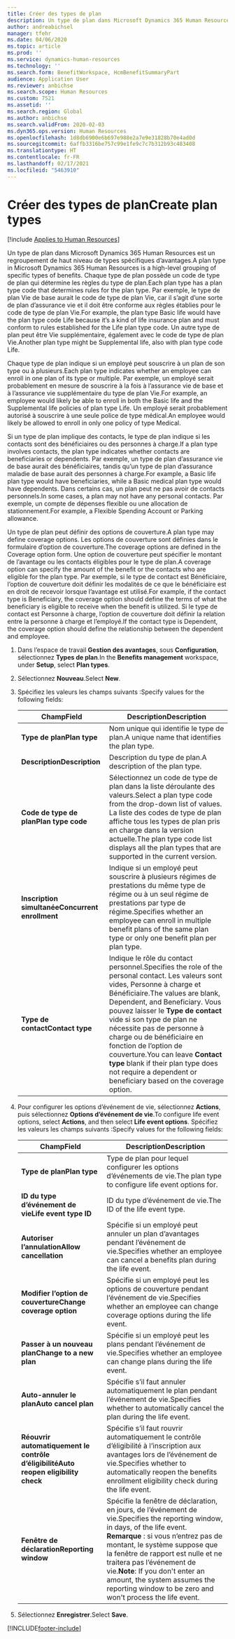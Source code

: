 ```yaml
---
title: Créer des types de plan
description: Un type de plan dans Microsoft Dynamics 365 Human Resources est un regroupement de haut niveau de types spécifiques d’avantages. Chaque type de plan possède un code de type de plan qui détermine les règles du type de plan.
author: andreabichsel
manager: tfehr
ms.date: 04/06/2020
ms.topic: article
ms.prod: ''
ms.service: dynamics-human-resources
ms.technology: ''
ms.search.form: BenefitWorkspace, HcmBenefitSummaryPart
audience: Application User
ms.reviewer: anbichse
ms.search.scope: Human Resources
ms.custom: 7521
ms.assetid: ''
ms.search.region: Global
ms.author: anbichse
ms.search.validFrom: 2020-02-03
ms.dyn365.ops.version: Human Resources
ms.openlocfilehash: 1d8db6900e6b697e988e2a7e9e31828b70e4ad0d
ms.sourcegitcommit: 6affb3316be757c99e1fe9c7c7b312b93c483408
ms.translationtype: HT
ms.contentlocale: fr-FR
ms.lasthandoff: 02/17/2021
ms.locfileid: "5463910"
---
```

# <a name="create-plan-types"></a><span data-ttu-id="11b61-104">Créer des types de plan</span><span class="sxs-lookup"><span data-stu-id="11b61-104">Create plan types</span></span>

[!include [Applies to Human Resources](../includes/applies-to-hr.md)]

<span data-ttu-id="11b61-105">Un type de plan dans Microsoft Dynamics 365 Human Resources est un regroupement de haut niveau de types spécifiques d’avantages.</span><span class="sxs-lookup"><span data-stu-id="11b61-105">A plan type in Microsoft Dynamics 365 Human Resources is a high-level grouping of specific types of benefits.</span></span> <span data-ttu-id="11b61-106">Chaque type de plan possède un code de type de plan qui détermine les règles du type de plan.</span><span class="sxs-lookup"><span data-stu-id="11b61-106">Each plan type has a plan type code that determines rules for the plan type.</span></span> <span data-ttu-id="11b61-107">Par exemple, le type de plan Vie de base aurait le code de type de plan Vie, car il s’agit d’une sorte de plan d’assurance vie et il doit être conforme aux règles établies pour le code de type de plan Vie.</span><span class="sxs-lookup"><span data-stu-id="11b61-107">For example, the plan type Basic life would have the plan type code Life because it’s a kind of life insurance plan and must conform to rules established for the Life plan type code.</span></span> <span data-ttu-id="11b61-108">Un autre type de plan peut être Vie supplémentaire, également avec le code de type de plan Vie.</span><span class="sxs-lookup"><span data-stu-id="11b61-108">Another plan type might be Supplemental life, also with plan type code Life.</span></span>

<span data-ttu-id="11b61-109">Chaque type de plan indique si un employé peut souscrire à un plan de son type ou à plusieurs.</span><span class="sxs-lookup"><span data-stu-id="11b61-109">Each plan type indicates whether an employee can enroll in one plan of its type or multiple.</span></span> <span data-ttu-id="11b61-110">Par exemple, un employé serait probablement en mesure de souscrire à la fois à l’assurance vie de base et à l’assurance vie supplémentaire du type de plan Vie.</span><span class="sxs-lookup"><span data-stu-id="11b61-110">For example, an employee would likely be able to enroll in both the Basic life and the Supplemental life policies of plan type Life.</span></span> <span data-ttu-id="11b61-111">Un employé serait probablement autorisé à souscrire à une seule police de type médical.</span><span class="sxs-lookup"><span data-stu-id="11b61-111">An employee would likely be allowed to enroll in only one policy of type Medical.</span></span>

<span data-ttu-id="11b61-112">Si un type de plan implique des contacts, le type de plan indique si les contacts sont des bénéficiaires ou des personnes à charge.</span><span class="sxs-lookup"><span data-stu-id="11b61-112">If a plan type involves contacts, the plan type indicates whether contacts are beneficiaries or dependents.</span></span> <span data-ttu-id="11b61-113">Par exemple, un type de plan d’assurance vie de base aurait des bénéficiaires, tandis qu’un type de plan d’assurance maladie de base aurait des personnes à charge.</span><span class="sxs-lookup"><span data-stu-id="11b61-113">For example, a Basic life plan type would have beneficiaries, while a Basic medical plan type would have dependents.</span></span> <span data-ttu-id="11b61-114">Dans certains cas, un plan peut ne pas avoir de contacts personnels.</span><span class="sxs-lookup"><span data-stu-id="11b61-114">In some cases, a plan may not have any personal contacts.</span></span> <span data-ttu-id="11b61-115">Par exemple, un compte de dépenses flexible ou une allocation de stationnement.</span><span class="sxs-lookup"><span data-stu-id="11b61-115">For example, a Flexible Spending Account or Parking allowance.</span></span>

<span data-ttu-id="11b61-116">Un type de plan peut définir des options de couverture.</span><span class="sxs-lookup"><span data-stu-id="11b61-116">A plan type may define coverage options.</span></span> <span data-ttu-id="11b61-117">Les options de couverture sont définies dans le formulaire d’option de couverture.</span><span class="sxs-lookup"><span data-stu-id="11b61-117">The coverage options are defined in the Coverage option form.</span></span> <span data-ttu-id="11b61-118">Une option de couverture peut spécifier le montant de l’avantage ou les contacts éligibles pour le type de plan.</span><span class="sxs-lookup"><span data-stu-id="11b61-118">A coverage option can specify the amount of the benefit or the contacts who are eligible for the plan type.</span></span> <span data-ttu-id="11b61-119">Par exemple, si le type de contact est Bénéficiaire, l’option de couverture doit définir les modalités de ce que le bénéficiaire est en droit de recevoir lorsque l’avantage est utilisé.</span><span class="sxs-lookup"><span data-stu-id="11b61-119">For example, if the contact type is Beneficiary, the coverage option should define the terms of what the beneficiary is eligible to receive when the benefit is utilized.</span></span> <span data-ttu-id="11b61-120">Si le type de contact est Personne à charge, l’option de couverture doit définir la relation entre la personne à charge et l’employé.</span><span class="sxs-lookup"><span data-stu-id="11b61-120">If the contact type is Dependent, the coverage option should define the relationship between the dependent and employee.</span></span> 

1. <span data-ttu-id="11b61-121">Dans l’espace de travail **Gestion des avantages**, sous **Configuration**, sélectionnez **Types de plan**.</span><span class="sxs-lookup"><span data-stu-id="11b61-121">In the **Benefits management** workspace, under **Setup**, select **Plan types**.</span></span>

2. <span data-ttu-id="11b61-122">Sélectionnez **Nouveau**.</span><span class="sxs-lookup"><span data-stu-id="11b61-122">Select **New**.</span></span>

3. <span data-ttu-id="11b61-123">Spécifiez les valeurs les champs suivants :</span><span class="sxs-lookup"><span data-stu-id="11b61-123">Specify values for the following fields:</span></span>

   | <span data-ttu-id="11b61-124">Champ</span><span class="sxs-lookup"><span data-stu-id="11b61-124">Field</span></span> | <span data-ttu-id="11b61-125">Description</span><span class="sxs-lookup"><span data-stu-id="11b61-125">Description</span></span> |
   | --- | --- |
   | <span data-ttu-id="11b61-126">**Type de plan**</span><span class="sxs-lookup"><span data-stu-id="11b61-126">**Plan type**</span></span> | <span data-ttu-id="11b61-127">Nom unique qui identifie le type de plan.</span><span class="sxs-lookup"><span data-stu-id="11b61-127">A unique name that identifies the plan type.</span></span> |
   | <span data-ttu-id="11b61-128">**Description**</span><span class="sxs-lookup"><span data-stu-id="11b61-128">**Description**</span></span> | <span data-ttu-id="11b61-129">Description du type de plan.</span><span class="sxs-lookup"><span data-stu-id="11b61-129">A description of the plan type.</span></span> |
   | <span data-ttu-id="11b61-130">**Code de type de plan**</span><span class="sxs-lookup"><span data-stu-id="11b61-130">**Plan type code**</span></span> | <span data-ttu-id="11b61-131">Sélectionnez un code de type de plan dans la liste déroulante des valeurs.</span><span class="sxs-lookup"><span data-stu-id="11b61-131">Select a plan type code from the drop-down list of values.</span></span> <span data-ttu-id="11b61-132">La liste des codes de type de plan affiche tous les types de plan pris en charge dans la version actuelle.</span><span class="sxs-lookup"><span data-stu-id="11b61-132">The plan type code list displays all the plan types that are supported in the current version.</span></span> |
   | <span data-ttu-id="11b61-133">**Inscription simultanée**</span><span class="sxs-lookup"><span data-stu-id="11b61-133">**Concurrent enrollment**</span></span> | <span data-ttu-id="11b61-134">Indique si un employé peut souscrire à plusieurs régimes de prestations du même type de régime ou à un seul régime de prestations par type de régime.</span><span class="sxs-lookup"><span data-stu-id="11b61-134">Specifies whether an employee can enroll in multiple benefit plans of the same plan type or only one benefit plan per plan type.</span></span> |
   | <span data-ttu-id="11b61-135">**Type de contact**</span><span class="sxs-lookup"><span data-stu-id="11b61-135">**Contact type**</span></span> | <span data-ttu-id="11b61-136">Indique le rôle du contact personnel.</span><span class="sxs-lookup"><span data-stu-id="11b61-136">Specifies the role of the personal contact.</span></span> <span data-ttu-id="11b61-137">Les valeurs sont vides, Personne à charge et Bénéficiaire.</span><span class="sxs-lookup"><span data-stu-id="11b61-137">The values are blank, Dependent, and Beneficiary.</span></span> <span data-ttu-id="11b61-138">Vous pouvez laisser le **Type de contact** vide si son type de plan ne nécessite pas de personne à charge ou de bénéficiaire en fonction de l’option de couverture.</span><span class="sxs-lookup"><span data-stu-id="11b61-138">You can leave **Contact type** blank if their plan type does not require a dependent or beneficiary based on the coverage option.</span></span> |

4. <span data-ttu-id="11b61-139">Pour configurer les options d’événement de vie, sélectionnez **Actions**, puis sélectionnez **Options d’événement de vie**.</span><span class="sxs-lookup"><span data-stu-id="11b61-139">To configure life event options, select **Actions**, and then select **Life event options**.</span></span> <span data-ttu-id="11b61-140">Spécifiez les valeurs les champs suivants :</span><span class="sxs-lookup"><span data-stu-id="11b61-140">Specify values for the following fields:</span></span>

   | <span data-ttu-id="11b61-141">Champ</span><span class="sxs-lookup"><span data-stu-id="11b61-141">Field</span></span> | <span data-ttu-id="11b61-142">Description</span><span class="sxs-lookup"><span data-stu-id="11b61-142">Description</span></span> |
   | --- | --- |
   | <span data-ttu-id="11b61-143">**Type de plan**</span><span class="sxs-lookup"><span data-stu-id="11b61-143">**Plan type**</span></span> | <span data-ttu-id="11b61-144">Type de plan pour lequel configurer les options d’événements de vie.</span><span class="sxs-lookup"><span data-stu-id="11b61-144">The plan type to configure life event options for.</span></span> |
   | <span data-ttu-id="11b61-145">**ID du type d’événement de vie**</span><span class="sxs-lookup"><span data-stu-id="11b61-145">**Life event type ID**</span></span> | <span data-ttu-id="11b61-146">ID du type d’événement de vie.</span><span class="sxs-lookup"><span data-stu-id="11b61-146">The ID of the life event type.</span></span> |
   | <span data-ttu-id="11b61-147">**Autoriser l’annulation**</span><span class="sxs-lookup"><span data-stu-id="11b61-147">**Allow cancellation**</span></span> | <span data-ttu-id="11b61-148">Spécifie si un employé peut annuler un plan d’avantages pendant l’événement de vie.</span><span class="sxs-lookup"><span data-stu-id="11b61-148">Specifies whether an employee can cancel a benefits plan during the life event.</span></span> |
   | <span data-ttu-id="11b61-149">**Modifier l’option de couverture**</span><span class="sxs-lookup"><span data-stu-id="11b61-149">**Change coverage option**</span></span> | <span data-ttu-id="11b61-150">Spécifie si un employé peut les options de couverture pendant l’événement de vie.</span><span class="sxs-lookup"><span data-stu-id="11b61-150">Specifies whether an employee can change coverage options during the life event.</span></span> |
   | <span data-ttu-id="11b61-151">**Passer à un nouveau plan**</span><span class="sxs-lookup"><span data-stu-id="11b61-151">**Change to a new plan**</span></span> | <span data-ttu-id="11b61-152">Spécifie si un employé peut les plans pendant l’événement de vie.</span><span class="sxs-lookup"><span data-stu-id="11b61-152">Specifies whether an employee can change plans during the life event.</span></span> |
   | <span data-ttu-id="11b61-153">**Auto-annuler le plan**</span><span class="sxs-lookup"><span data-stu-id="11b61-153">**Auto cancel plan**</span></span> | <span data-ttu-id="11b61-154">Spécifie s’il faut annuler automatiquement le plan pendant l’événement de vie.</span><span class="sxs-lookup"><span data-stu-id="11b61-154">Specifies whether to automatically cancel the plan during the life event.</span></span> |
   | <span data-ttu-id="11b61-155">**Réouvrir automatiquement le contrôle d’éligibilité**</span><span class="sxs-lookup"><span data-stu-id="11b61-155">**Auto reopen eligibility check**</span></span> | <span data-ttu-id="11b61-156">Spécifie s’il faut rouvrir automatiquement le contrôle d’éligibilité à l’inscription aux avantages lors de l’événement de vie.</span><span class="sxs-lookup"><span data-stu-id="11b61-156">Specifies whether to automatically reopen the benefits enrollment eligibility check during the life event.</span></span> |
   | <span data-ttu-id="11b61-157">**Fenêtre de déclaration**</span><span class="sxs-lookup"><span data-stu-id="11b61-157">**Reporting window**</span></span> | <span data-ttu-id="11b61-158">Spécifie la fenêtre de déclaration, en jours, de l’événement de vie.</span><span class="sxs-lookup"><span data-stu-id="11b61-158">Specifies the reporting window, in days, of the life event.</span></span> <span data-ttu-id="11b61-159">**Remarque** : si vous n’entrez pas de montant, le système suppose que la fenêtre de rapport est nulle et ne traitera pas l’événement de vie.</span><span class="sxs-lookup"><span data-stu-id="11b61-159">**Note**: If you don't enter an amount, the system assumes the reporting window to be zero and won't process the life event.</span></span> |

5. <span data-ttu-id="11b61-160">Sélectionnez **Enregistrer**.</span><span class="sxs-lookup"><span data-stu-id="11b61-160">Select **Save**.</span></span> 


[!INCLUDE[footer-include](../includes/footer-banner.md)]
